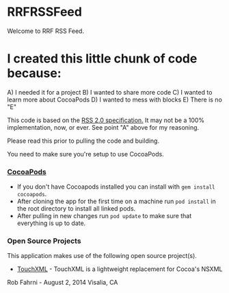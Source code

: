 RRFRSSFeed
=============

Welcome to RRF RSS Feed. 

I created this little chunk of code because:
==============================================
A) I needed it for a project
B) I wanted to share more code
C) I wanted to learn more about CocoaPods
D) I wanted to mess with blocks
E) There is no "E"

This code is based on the [RSS 2.0 specification.](http://cyber.law.harvard.edu/rss/rss.html) It may not be a 100% implementation, now, or ever. See point "A" above for my reasoning.

Please read this prior to pulling the code and building. 

You need to make sure you're setup to use CocoaPods.

### [CocoaPods](https://github.com/CocoaPods/CocoaPods/wiki/Creating-a-project-that-uses-CocoaPods "CocoaPods")

- If you don't have Cocoapods installed you can install with `gem install cocoapods`.
- After cloning the app for the first time on a machine run `pod install` in the root directory to install all linked pods.
- After pulling in new changes run `pod update` to make sure that everything is up to date.

### Open Source Projects
This application makes use of the following open source project(s).

- [TouchXML](https://github.com/TouchCode/TouchXML) - TouchXML is a lightweight replacement for Cocoa's NSXML 

Rob Fahrni - August 2, 2014 
Visalia, CA
